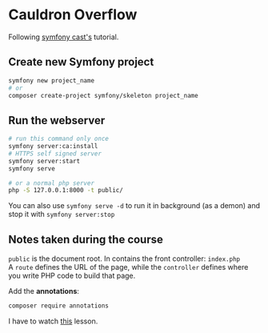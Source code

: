 # Cauldron Overflow

Following [symfony cast's](https://symfonycasts.com/screencast/symfony/setup) tutorial.

## Create new Symfony project
```bash
symfony new project_name
# or
composer create-project symfony/skeleton project_name
```

## Run the webserver
```bash
# run this command only once
symfony server:ca:install
# HTTPS self signed server
symfony server:start
symfony serve

# or a normal php server
php -S 127.0.0.1:8000 -t public/
```

You can also use `symfony serve -d` to run it in background (as a demon) and stop it with `symfony server:stop`

## Notes taken during the course
`public` is the document root. In contains the front controller: `index.php` \
A `route` defines the URL of the page, while the `controller` defines where you write PHP code to build that page.

Add the **annotations**:
```bash
composer require annotations
```

I have to watch [this](https://symfonycasts.com/screencast/symfony/console#play) lesson.